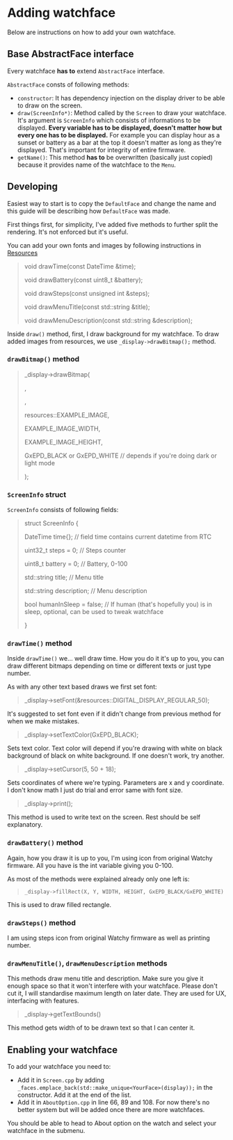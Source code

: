 # Adding watchface

Below are instructions on how to add your own watchface.

## Base AbstractFace interface

Every watchface **has to** extend `AbstractFace` interface.

`AbstractFace` consts of following methods:

- `constructor`: It has dependency injection on the display driver to be able to draw on the screen.
- `draw(ScreenInfo*)`: Method called by the `Screen` to draw your watchface. It's argument is `ScreenInfo` which consists of informations to be displayed. **Every variable has to be displayed, doesn't matter how but every one has to be displayed.** For example you can display hour as a sunset or battery as a bar at the top it doesn't matter as long as they're displayed. That's important for integrity of entire firmware.
- `getName()`: This method **has to** be overwritten (basically just copied) because it provides name of the watchface to the `Menu`.

## Developing

Easiest way to start is to copy the `DefaultFace` and change the name and this guide will be describing how `DefaultFace` was made.

First things first, for simplicity, I've added five methods to further split the rendering. It's not enforced but it's useful.

You can add your own fonts and images by following instructions in [Resources](Resources.md) 

>    void drawTime(const DateTime &time);
> 
>    void drawBattery(const uint8_t &battery);
> 
>    void drawSteps(const unsigned int &steps);
> 
>    void drawMenuTitle(const std::string &title);
> 
>    void drawMenuDescription(const std::string &description);

Inside `draw()` method, first, I draw background for my watchface. To draw added images from resources, we use `_display->drawBitmap();` method.

### `drawBitmap()` method

> _display->drawBitmap(
> 
> <position x on the screen>,
> 
> <position y on the screen>,
> 
> resources::EXAMPLE_IMAGE,
> 
> EXAMPLE_IMAGE_WIDTH,
> 
> EXAMPLE_IMAGE_HEIGHT,
> 
> GxEPD_BLACK or GxEPD_WHITE // depends if you're doing dark or light mode 
> 
> );

### `ScreenInfo` struct

`ScreenInfo` consists of following fields:

> struct ScreenInfo {
> 
> DateTime time{}; // field time contains current datetime from RTC
> 
>uint32_t steps = 0; // Steps counter
> 
>uint8_t battery = 0; // Battery, 0-100
> 
>std::string title; // Menu title
> 
>std::string description; // Menu description
> 
>bool humanInSleep = false; // If human (that's hopefully you) is in sleep, optional, can be used to tweak watchface
> 
>}

### `drawTime()` method

Inside `drawTime()` we… well draw time. How you do it it's up to you, you can draw different bitmaps depending on time or different texts or just type number. 

As with any other text based draws we first set font:

> _display->setFont(&resources::DIGITAL_DISPLAY_REGULAR_50);
 
It's suggested to set font even if it didn't change from previous method for when we make mistakes.

> _display->setTextColor(GxEPD_BLACK);
 
Sets text color. Text color will depend if you're drawing with white on black background of black on white background. If one doesn't work, try another.

> _display->setCursor(5, 50 + 18);
 
Sets coordinates of where we're typing. Parameters are x and y coordinate. I don't know math I just do trial and error same with font size.

> _display->print();
 
This method is used to write text on the screen. Rest should be self explanatory.

### `drawBattery()` method

Again, how you draw it is up to you, I'm using icon from original Watchy firmware. All you have is the int variable giving you 0-100.

As most of the methods were explained already only one left is:

> `_display->fillRect(X, Y, WIDTH, HEIGHT, GxEPD_BLACK/GxEPD_WHITE)`
 
This is used to draw filled rectangle. 

### `drawSteps()` method

I am using steps icon from original Watchy firmware as well as printing number.

### `drawMenuTitle()`, `drawMenuDescription` methods

This methods draw menu title and description. Make sure you give it enough space so that it won't interfere with your watchface. Please don't cut it, I will standardise maximum length on later date. They are used for UX, interfacing with features.

> _display->getTextBounds()
 
This method gets width of to be drawn text so that I can center it.

## Enabling your watchface

To add your watchface you need to:

- Add it in `Screen.cpp` by adding `_faces.emplace_back(std::make_unique<YourFace>(display));` in the constructor. Add it at the end of the list.
- Add it in `AboutOption.cpp` in line 66, 89 and 108. For now there's no better system but will be added once there are more watchfaces.

You should be able to head to About option on the watch and select your watchface in the submenu.